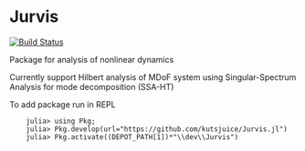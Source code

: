 # Jurvis

[![Build Status](https://github.com/kutsjuice/Jurvis.jl/actions/workflows/CI.yml/badge.svg?branch=main)](https://github.com/kutsjuice/Jurvis.jl/actions/workflows/CI.yml?query=branch%3Amain)

Package for analysis of nonlinear dynamics

Currently support Hilbert analysis of MDoF system using Singular-Spectrum Analysis for mode decomposition (SSA-HT)

To add package run in REPL
``` 
    julia> using Pkg;
    julia> Pkg.develop(url="https://github.com/kutsjuice/Jurvis.jl")
    julia> Pkg.activate((DEPOT_PATH[1])*"\\dev\\Jurvis")
```
